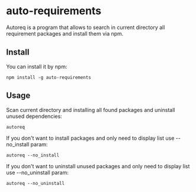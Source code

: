 # auto-requirements

Autoreq is a program that allows to search in current directory all requirement packages and install them via npm.

## Install

You can install it by npm:

```
npm install -g auto-requirements
```

## Usage

Scan current directory and installing all found packages and uninstall unused dependencies:

```
autoreq
```

If you don't want to install packages and only need to display list use --no_install param:

```
autoreq --no_install
```


If you don't want to uninstall unused packages and only need to display list use --no_uninstall param:

```
autoreq --no_uninstall
```
